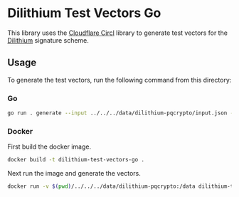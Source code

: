 # Dilithium Test Vectors Go

This library uses the [Cloudflare Circl](https://github.com/cloudflare/circl) library to generate test vectors
for the [Dilithium](https://pq-crystals.org/dilithium/) signature scheme.

## Usage

To generate the test vectors, run the following command from this directory:

### Go

```bash
go run . generate --input ../../../data/dilithium-pqcrypto/input.json --output ../../../data/dilithium-pqcrypto/out.json
```

### Docker

First build the docker image.

```bash
docker build -t dilithium-test-vectors-go .
````
Next run the image and generate the vectors.

```bash
docker run -v $(pwd)/../../../data/dilithium-pqcrypto:/data dilithium-test-vectors-go /dilithium generate --input /data/input.json --output /data/out.json
```
